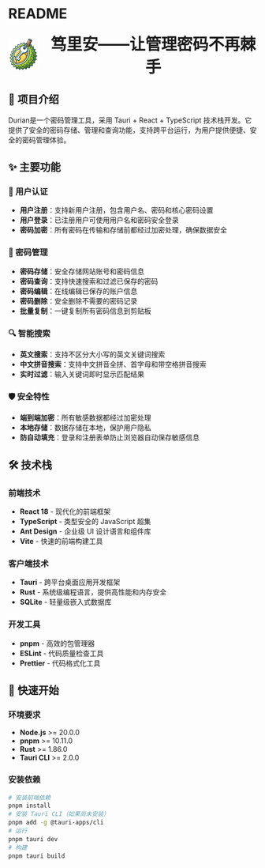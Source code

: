 # README

<div align="center" style="display: flex; align-items: center; justify-content: center; gap: 20px;">
  <img src="./app-icon.png" alt="Durian Web Logo" width="64" height="64">
  <p style="margin: 0; font-size: 32px;"><b>笃里安——让管理密码不再棘手</b></p>
</div>

## 📖 项目介绍

Durian是一个密码管理工具，采用 Tauri + React + TypeScript 技术栈开发。它提供了安全的密码存储、管理和查询功能，支持跨平台运行，为用户提供便捷、安全的密码管理体验。

## ✨ 主要功能

### 🔐 用户认证
- **用户注册**：支持新用户注册，包含用户名、密码和核心密码设置
- **用户登录**：已注册用户可使用用户名和密码安全登录
- **密码加密**：所有密码在传输和存储前都经过加密处理，确保数据安全

### 💾 密码管理
- **密码存储**：安全存储网站账号和密码信息
- **密码查询**：支持快速搜索和过滤已保存的密码
- **密码编辑**：在线编辑已保存的账户信息
- **密码删除**：安全删除不需要的密码记录
- **批量复制**：一键复制所有密码信息到剪贴板

### 🔍 智能搜索
- **英文搜索**：支持不区分大小写的英文关键词搜索
- **中文拼音搜索**：支持中文拼音全拼、首字母和带空格拼音搜索
- **实时过滤**：输入关键词即时显示匹配结果

### 🛡️ 安全特性
- **端到端加密**：所有敏感数据都经过加密处理
- **本地存储**：数据存储在本地，保护用户隐私
- **防自动填充**：登录和注册表单防止浏览器自动保存敏感信息

## 🛠️ 技术栈

### 前端技术
- **React 18** - 现代化的前端框架
- **TypeScript** - 类型安全的 JavaScript 超集
- **Ant Design** - 企业级 UI 设计语言和组件库
- **Vite** - 快速的前端构建工具

### 客户端技术
- **Tauri** - 跨平台桌面应用开发框架
- **Rust** - 系统级编程语言，提供高性能和内存安全
- **SQLite** - 轻量级嵌入式数据库

### 开发工具
- **pnpm** - 高效的包管理器
- **ESLint** - 代码质量检查工具
- **Prettier** - 代码格式化工具

## 🚀 快速开始

### 环境要求

- **Node.js** >= 20.0.0
- **pnpm** >= 10.11.0
- **Rust** >= 1.86.0
- **Tauri CLI** >= 2.0.0

### 安装依赖

```bash
# 安装前端依赖
pnpm install
# 安装 Tauri CLI（如果尚未安装）
pnpm add -g @tauri-apps/cli
# 运行
pnpm tauri dev
# 构建
pnpm tauri build
```

